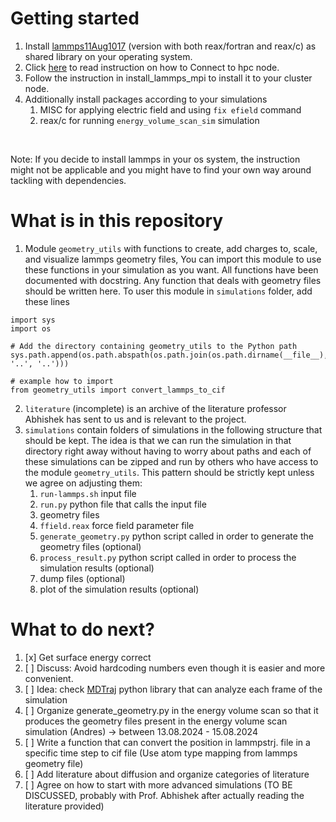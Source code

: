 # Getting started

1. Install [lammps11Aug1017](https://download.lammps.org/tars/lammps-11Aug2017.tar.gz) (version with both reax/fortran and reax/c) as shared library on your operating system.
2. Click [here](https://help.itc.rwth-aachen.de/service/rhr4fjjutttf/article/598d0f7f78cb4ab8b81af1b3f68ba831/) to read instruction on how to Connect to hpc node.
3. Follow the instruction in install_lammps_mpi to install it to your cluster node.
4. Additionally install packages according to your simulations
   1. MISC for applying electric field and using `fix efield` command
   2. reax/c for running `energy_volume_scan_sim` simulation
<br>

Note: If you decide to install lammps in your os system, the instruction might not be applicable and you might have to find your own way around tackling with dependencies.

# What is in this repository
1. Module `geometry_utils` with functions to create, add charges to, scale, and visualize lammps geometry files, You can import this module to use these functions in your simulation as you want. All functions have been documented with docstring. Any function that deals with geometry files should be written here. To user this module in `simulations` folder, add these lines
```
import sys
import os

# Add the directory containing geometry_utils to the Python path
sys.path.append(os.path.abspath(os.path.join(os.path.dirname(__file__), '..', '..')))

# example how to import
from geometry_utils import convert_lammps_to_cif
```
2. `literature` (incomplete) is an archive of the literature professor Abhishek has sent to us and is relevant to the project.
3. `simulations` contain folders of simulations in the following structure that should be kept. The idea is that we can run the simulation in that directory right away without having to worry about paths and each of these simulations can be zipped and run by others who have access to the module `geometry_utils`. This pattern should be strictly kept unless we agree on adjusting them:
   1. `run-lammps.sh` input file
   2. `run.py` python file that calls the input file
   4. geometry files
   5. `ffield.reax` force field parameter file
   6. `generate_geometry.py` python script called in order to generate the geometry files (optional)
   7. `process_result.py` python script called in order to process the simulation results (optional)
   8. dump files (optional)
   9. plot of the simulation results (optional)

# What to do next?
1. [x] Get surface energy correct
2. [ ] Discuss: Avoid hardcoding numbers even though it is easier and more convenient.
3. [ ] Idea: check [MDTraj](https://mdtraj.org/1.9.3/index.html) python library that can analyze each frame of the simulation
4. [ ] Organize generate_geometry.py in the energy volume scan so that it produces the geometry files present in the energy volume scan simulation (Andres) -> between 13.08.2024 - 15.08.2024
5. [ ] Write a function that can convert the position in lammpstrj. file in a specific time step to cif file (Use atom type mapping from lammps geometry file)
6. [ ] Add literature about diffusion and organize categories of literature
7. [ ] Agree on how to start with more advanced simulations (TO BE DISCUSSED, probably with Prof. Abhishek after actually reading the literature provided)
